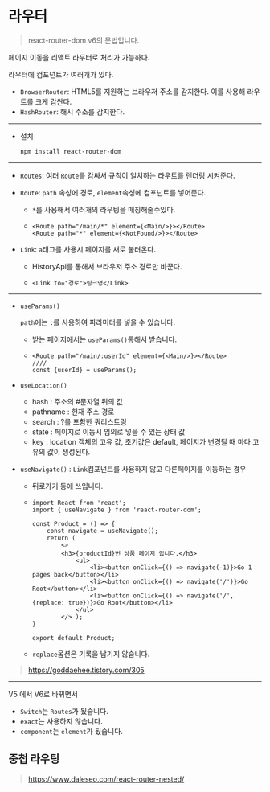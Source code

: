# 라우터

> react-router-dom v6의 문법입니다.

페이지 이동을 리액트 라우터로 처리가 가능하다.



라우터에 컴포넌트가 여러개가 있다.

- `BrowserRouter`: HTML5를 지원하는 브라우저 주소를 감지한다. 이를 사용해 라우트를 크게 감싼다.
- `HashRouter`: 해시 주소를 감지한다.



--------



- 설치 

  ```bash
  npm install react-router-dom
  ```



--------



- `Routes`: 여러 `Route`를 감싸서 규칙이 일치하는 라우트를 렌더링 시켜준다.

- `Route`: `path` 속성에 경로, `element`속성에 컴포넌트를 넣어준다.

  - `*`를 사용해서 여러개의 라우팅을 매칭해줄수있다.

  - ```react
    <Route path="/main/*" element={<Main/>}></Route>
    <Route path="*" element={<NotFound/>}></Route>
    ```

- `Link`: `a`태그를 사용시 페이지를 새로 불러온다. 

  - HistoryApi를 통해서 브라우저 주소 경로만 바꾼다.

  - ```react
    <Link to="경로">링크명</Link>
    ```



-------



- `useParams()`

  `path`에는 `:`를 사용하여 파라미터를 넣을 수 있습니다.

  - 받는 페이지에서는 `useParams()`통해서 받습니다.

  - ```react
    <Route path="/main/:userId" element={<Main/>}></Route>
    ////
    const {userId} = useParams();
    ```



- `useLocation()`
  - hash : 주소의 #문자열 뒤의 값
  - pathname : 현재 주소 경로
  - search : ?를 포함한 쿼리스트링
  - state : 페이지로 이동시 임의로 넣을 수 있는 상태 값
  - key : location 객체의 고유 값, 초기값은 default, 페이지가 변경될 때 마다 고유의 값이 생성된다.



- `useNavigate()` : `Link`컴포넌트를 사용하지 않고 다른페이지를 이동하는 경우

  - 뒤로가기 등에 쓰입니다.

  - ```react
    import React from 'react';
    import { useNavigate } from 'react-router-dom';
    
    const Product = () => { 
        const navigate = useNavigate(); 
        return ( 
            <> 
            <h3>{productId}번 상품 페이지 입니다.</h3> 
            	<ul> 
                	<li><button onClick={() => navigate(-1)}>Go 1 pages back</button></li> 
               		<li><button onClick={() => navigate('/')}>Go Root</button></li>
                	<li><button onClick={() => navigate('/', {replace: true})}>Go Root</button></li>
            	</ul> 
            </> ); 
    } 
    
    export default Product;
    ```

  - `replace`옵션은 기록을 남기지 않습니다.



> https://goddaehee.tistory.com/305



--------

V5 에서 V6로 바뀌면서 

- `Switch`는 `Routes`가 됬습니다.
- `exact`는 사용하지 않습니다.
- `component`는 `element`가 됬습니다.







## 중첩 라우팅

> https://www.daleseo.com/react-router-nested/



